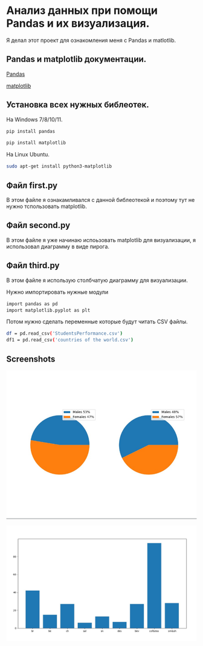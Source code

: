 # Анализ данных при помощи Pandas и их визуализация.

Я делал этот проект для ознакомления меня с Pandas и matlotlib.



## Pandas и matplotlib документации.

[Pandas](https://pandas.pydata.org/docs/)

[matplotlib](https://matplotlib.org/stable/users/index.html)



## Установка всех нужных библеотек.

На Windows 7/8/10/11.

```bash
pip install pandas
```

```bash
pip install matplotlib
```
На Linux Ubuntu.

```bash
sudo apt-get install python3-matplotlib
```
## Файл first.py

В этом файле я ознакамливался с данной библеотекой и поэтому тут не нужно тспользовать matplotlib.

## Файл second.py

В этом файле я уже начинаю испоьзовать matplotlib для визуализации, я использовал диаграмму в виде пирога.

## Файл third.py

В этом файле я использую столбчатую диаграмму для визуализации.





Нужно импортировать нужные модули


```bash
import pandas as pd
import matplotlib.pyplot as plt
```

Потом нужно сделать переменные которые будут читать CSV файлы.

```bash
df = pd.read_csv('StudentsPerformance.csv')
df1 = pd.read_csv('countries of the world.csv')
```
    
## Screenshots

![](imgs/1.jpg)

![](imgs/2.jpg)

